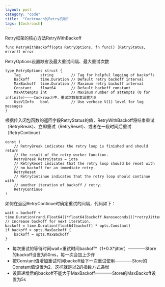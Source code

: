 ```yaml
---
layout: post
category: "code"
title:  "Cockroach的Retry机制"
tags: [Cockroach]
---
```


Retry框架的核心方法RetryWithBackoff

```
func RetryWithBackoff(opts RetryOptions, fn func() (RetryStatus, error)) error 
```

RetryOptions设置缺省及最大重试间隔、最大重试次数

```
type RetryOptions struct {
	Tag         string        // Tag for helpful logging of backoffs
	Backoff     time.Duration // Default retry backoff interval
	MaxBackoff  time.Duration // Maximum retry backoff interval
	Constant    float64       // Default backoff constant
	MaxAttempts int           // Maximum number of attempts (0 for infinite)————Cockroach中，重试次数基本设置为0
	UseV1Info   bool          // Use verbose V(1) level for log messages
}
```

根据传入闭包函数的返回字段RetryStatus的值，RetryWithBackoff将结束重试（RetryBreak）、立即重试（RetryReset）、或者在一段时间后重试（RetryContinue）

```
const (
	// RetryBreak indicates the retry loop is finished and should return
	// the result of the retry worker function.
	RetryBreak RetryStatus = iota
	// RetryReset indicates that the retry loop should be reset with
	// no backoff for an immediate retry.
	RetryReset
	// RetryContinue indicates that the retry loop should continue with
	// another iteration of backoff / retry.
	RetryContinue
)
```

如何在返回RetryContinue时确定重试的间隔，代码如下：

```
wait = backoff + time.Duration(rand.Float64()*float64(backoff.Nanoseconds())*retryJitter)
// Increase backoff for next iteration.
backoff = time.Duration(float64(backoff) * opts.Constant)
if backoff > opts.MaxBackoff {
	backoff = opts.MaxBackoff
}
```

* 每次重试的等待时间wait=重试时间backoff*（1+0.X*jitter）————Store的backoff设置为50ms，每一次会加上少许
* 按Constant值增加重试时间backoff给下一次重试使用————Store的Constant值设置为2，这样就是以2的指数方式递增
* 设置递增后的backoff不能大于MaxBackoff————Store的MaxBackoff设置为5s




